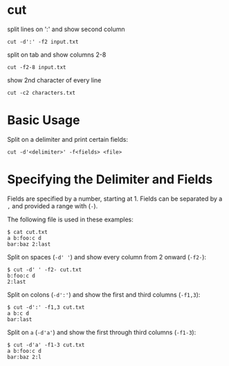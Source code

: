 # cut

split lines on ':' and show second column

    cut -d':' -f2 input.txt
    

split on tab and show columns 2-8

    cut -f2-8 input.txt
    

show 2nd character of every line

    cut -c2 characters.txt
    


# Basic Usage

Split on a delimiter and print certain fields:

    cut -d'<delimiter>' -f<fields> <file>
    


# Specifying the Delimiter and Fields

Fields are specified by a number, starting at 1. Fields can be separated by a
`,` and provided a range with (`-`).

The following file is used in these examples:

    $ cat cut.txt
    a b:foo:c d
    bar:baz 2:last
    

Split on spaces (`-d' '`) and show every column from 2 onward (`-f2-`):

    $ cut -d' ' -f2- cut.txt
    b:foo:c d
    2:last
    

Split on colons (`-d':'`) and show the first and third columns (`-f1,3`):

    $ cut -d':' -f1,3 cut.txt
    a b:c d
    bar:last
    

Split on `a` (`-d'a'`) and show the first through third columns (`-f1-3`):

    $ cut -d'a' -f1-3 cut.txt
    a b:foo:c d
    bar:baz 2:l
    

